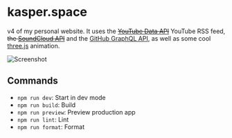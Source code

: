 # kasper.space
v4 of my personal website. It uses the ~~[YouTube Data API](https://developers.google.com/youtube/v3/)~~ YouTube RSS feed, ~~the [SoundCloud API](https://developers.soundcloud.com/)~~ and the [GitHub GraphQL API](https://developer.github.com/v4/), as well as some cool [three.js](https://threejs.org/) animation.

![Screenshot](./Screenshot.png)

## Commands

- `npm run dev`: Start in dev mode
- `npm run build`: Build
- `npm run preview`: Preview production app
- `npm run lint`: Lint
- `npm run format`: Format
